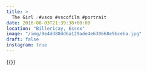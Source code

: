 ```yaml
---
title: >
  The Girl ☄#vsco #vscofilm #portrait
date: 2016-08-03T21:39:38+00:00
location: "Billericay, Essex"
image: "/img/9e4dd88dd6a129ade4e630668e9bceba.jpg"
draft: false
instagram: true
---
```


{{<photo src="/img/9e4dd88dd6a129ade4e630668e9bceba.jpg">}}
